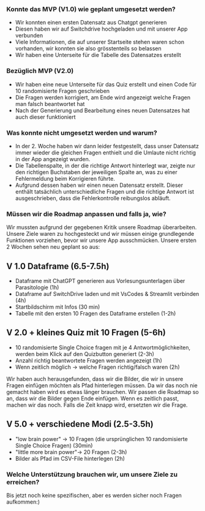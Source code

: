 ### Konnte das MVP (V1.0) wie geplant umgesetzt werden?
-	Wir konnten einen ersten Datensatz aus Chatgpt generieren
-	Diesen haben wir auf Switchdrive hochgeladen und mit unserer App verbunden
-	Viele Informationen, die auf unserer Startseite stehen waren schon vorhanden, wir konnten sie also grösstenteils so belassen
-	Wir haben eine Unterseite für die Tabelle des Datensatzes erstellt
### Bezüglich MVP (V2.0)
-	Wir haben eine neue Unterseite für das Quiz erstellt und einen Code für 10 randomisierte Fragen geschrieben
-	Die Fragen werden korrigiert, am Ende wird angezeigt welche Fragen man falsch beantwortet hat
-	Nach der Generierung und Bearbeitung eines neuen Datensatzes hat auch dieser funktioniert

### Was konnte nicht umgesetzt werden und warum?
-	In der 2. Woche haben wir dann leider festgestellt, dass unser Datensatz immer wieder die gleichen Fragen enthielt und die Umlaute nicht richtig in der App angezeigt wurden.
-	Die Tabellenspalte, in der die richtige Antwort hinterlegt war, zeigte nur den richtigen Buchstaben der jeweiligen Spalte an, was zu einer Fehlermeldung beim Korrigieren führte.
-	Aufgrund dessen haben wir einen neuen Datensatz erstellt. Dieser enthält tatsächlich unterschiedliche Fragen und die richtige Antwort ist  ausgeschrieben, dass die Fehlerkontrolle reibungslos abläuft.


### Müssen wir die Roadmap anpassen und falls ja, wie?

Wir mussten aufgrund der gegebenen Kritik unsere Roadmap überarbeiten. Unsere Ziele waren zu hochgesteckt und wir müssen einige grundlegende Funktionen vorziehen, bevor wir unsere App ausschmücken.
Unsere ersten 2 Wochen sehen neu geplant so aus:

## V 1.0 Dataframe (6.5-7.5h)
- Dataframe mit ChatGPT generieren aus Vorlesungsunterlagen über Parasitologie (1h) 
- Dataframe auf SwitchDrive laden und mit VsCodes & Streamlit verbinden  (4h) 
- Startbildschirm mit Infos (30 min) 
- Tabelle mit den ersten 10 Fragen des Dataframe erstellen (1-2h) 

## V 2.0  + kleines Quiz mit 10 Fragen (5-6h) 
- 10 randomisierte Single Choice fragen mit je 4 Antwortmöglichkeiten, werden beim Klick auf den Quizbutton generiert (2-3h) 
- Anzahl richtig beantwortete Fragen werden angezeigt (1h) 
- Wenn zeitlich möglich -> welche Fragen richtig/falsch waren (2h)

Wir haben auch herausgefunden, dass wir die Bilder, die wir in unsere Fragen einfügen möchten als Pfad hinterlegen müssen. Da wir das noch nie gemacht haben wird es etwas länger brauchen. Wir passen die Roadmap so an, dass wir die Bilder gegen Ende einfügen. Wenn es zeitlich passt, machen wir das noch. Falls die Zeit knapp wird, ersetzten wir die Frage.

## V 5.0 + verschiedene Modi (2.5-3.5h) 
- "low brain power" -> 10 Fragen (die ursprünglichen 10 randomisierte Single Choice Fragen) (30min)
- "little more brain power"-> 20 Fragen (2-3h)
- Bilder als Pfad im CSV-File hinterlegen (2h)


### Welche Unterstützung brauchen wir, um unsere Ziele zu erreichen?

Bis jetzt noch keine spezifischen, aber es werden sicher noch Fragen aufkommen:)

